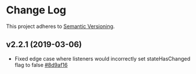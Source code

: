 # Change Log

This project adheres to [Semantic Versioning](http://semver.org/).

## v2.2.1 (2019-03-06)

-   Fixed edge case where listeners would incorrectly set stateHasChanged flag to false [\#8d9af16](https://github.com/anewjs/store/commit/8d9af16b81b3d311404c3bc47e4224e37b8b6a09)
